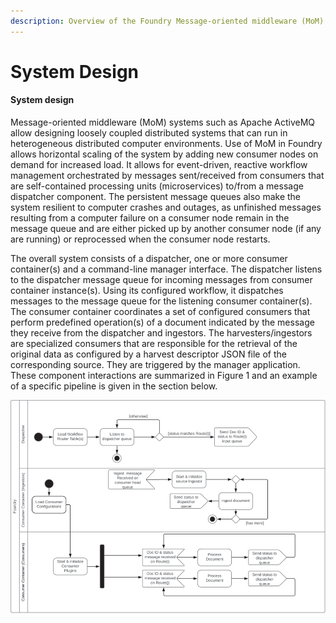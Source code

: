 ```yaml
---
description: Overview of the Foundry Message-oriented middleware (MoM) system
---
```


# System Design

#### System design <a id="129408862"></a>

Message-oriented middleware \(MoM\) systems such as Apache ActiveMQ allow designing loosely coupled distributed systems that can run in heterogeneous distributed computer environments. Use of MoM in Foundry allows horizontal scaling of the system by adding new consumer nodes on demand for increased load. It allows for event-driven, reactive workflow management orchestrated by messages sent/received from consumers that are self-contained processing units \(microservices\) to/from a message dispatcher component. The persistent message queues also make the system resilient to computer crashes and outages, as unfinished messages resulting from a computer failure on a consumer node remain in the message queue and are either picked up by another consumer node \(if any are running\) or reprocessed when the consumer node restarts.

The overall system consists of a dispatcher, one or more consumer container\(s\) and a command-line manager interface. The dispatcher listens to the dispatcher message queue for incoming messages from consumer container instance\(s\). Using its configured workflow, it dispatches messages to the message queue for the listening consumer container\(s\). The consumer container coordinates a set of configured consumers that perform predefined operation\(s\) of a document indicated by the message they receive from the dispatcher and ingestors. The harvesters/ingestors are specialized consumers that are responsible for the retrieval of the original data as configured by a harvest descriptor JSON file of the corresponding source. They are triggered by the manager application. These component interactions are summarized in Figure 1 and an example of a specific pipeline is given in the section below.

![Figure 1: Foundry dispatcher and consumer container unified modeling language activity diagram.](../.gitbook/assets/image%20%2812%29.png)

